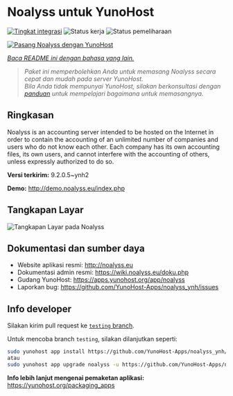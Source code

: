 <!--
N.B.: README ini dibuat secara otomatis oleh <https://github.com/YunoHost/apps/tree/master/tools/readme_generator>
Ini TIDAK boleh diedit dengan tangan.
-->

# Noalyss untuk YunoHost

[![Tingkat integrasi](https://dash.yunohost.org/integration/noalyss.svg)](https://ci-apps.yunohost.org/ci/apps/noalyss/) ![Status kerja](https://ci-apps.yunohost.org/ci/badges/noalyss.status.svg) ![Status pemeliharaan](https://ci-apps.yunohost.org/ci/badges/noalyss.maintain.svg)

[![Pasang Noalyss dengan YunoHost](https://install-app.yunohost.org/install-with-yunohost.svg)](https://install-app.yunohost.org/?app=noalyss)

*[Baca README ini dengan bahasa yang lain.](./ALL_README.md)*

> *Paket ini memperbolehkan Anda untuk memasang Noalyss secara cepat dan mudah pada server YunoHost.*  
> *Bila Anda tidak mempunyai YunoHost, silakan berkonsultasi dengan [panduan](https://yunohost.org/install) untuk mempelajari bagaimana untuk memasangnya.*

## Ringkasan

Noalyss is an accounting server intended to be hosted on the Internet in order to contain the accounting of an unlimited number of companies and users who do not know each other. Each company has its own accounting files, its own users, and cannot interfere with the accounting of others, unless expressly authorized to do so.

**Versi terkirim:** 9.2.0.5~ynh2

**Demo:** <http://demo.noalyss.eu/index.php>

## Tangkapan Layar

![Tangkapan Layar pada Noalyss](./doc/screenshots/Sélection_099_0.png)

## Dokumentasi dan sumber daya

- Website aplikasi resmi: <http://noalyss.eu>
- Dokumentasi admin resmi: <https://wiki.noalyss.eu/doku.php>
- Gudang YunoHost: <https://apps.yunohost.org/app/noalyss>
- Laporkan bug: <https://github.com/YunoHost-Apps/noalyss_ynh/issues>

## Info developer

Silakan kirim pull request ke [`testing` branch](https://github.com/YunoHost-Apps/noalyss_ynh/tree/testing).

Untuk mencoba branch `testing`, silakan dilanjutkan seperti:

```bash
sudo yunohost app install https://github.com/YunoHost-Apps/noalyss_ynh/tree/testing --debug
atau
sudo yunohost app upgrade noalyss -u https://github.com/YunoHost-Apps/noalyss_ynh/tree/testing --debug
```

**Info lebih lanjut mengenai pemaketan aplikasi:** <https://yunohost.org/packaging_apps>
